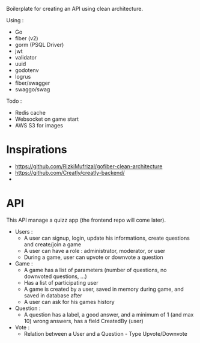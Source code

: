 Boilerplate for creating an API using clean architecture.

Using :

- Go
- fiber (v2)
- gorm (PSQL Driver)
- jwt
- validator
- uuid
- godotenv
- logrus
- fiber/swagger
- swaggo/swag

Todo :

- Redis cache
- Websocket on game start
- AWS S3 for images

# Inspirations

- https://github.com/RizkiMufrizal/gofiber-clean-architecture
- https://github.com/Creatly/creatly-backend/
-

# API

This API manage a quizz app (the frontend repo will come later).

- Users :
  - A user can signup, login, update his informations, create questions and create/join a game
  - A user can have a role : administrator, moderator, or user
  - During a game, user can upvote or downvote a question
- Game :
  - A game has a list of parameters (number of questions, no downvoted questions, ...)
  - Has a list of participating user
  - A game is created by a user, saved in memory during game, and saved in database after
  - A user can ask for his games history
- Question :
  - A question has a label, a good answer, and a minimum of 1 (and max 10) wrong answers, has a field CreatedBy (user)
- Vote :
  - Relation between a User and a Question - Type Upvote/Downvote
